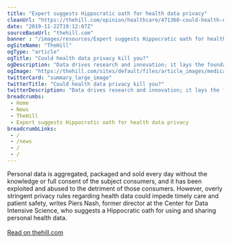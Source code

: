 ```yaml
--- 
title: "Expert suggests Hippocratic oath for health data privacy"
cleanUrl: "https://thehill.com/opinion/healthcare/471360-could-health-data-privacy-kill-you"
date: "2019-11-22T19:12:07Z"
sourceBaseUrl: "thehill.com"
banner : "/images/resources/Expert suggests Hippocratic oath for health data privacy.png"
ogSiteName: "TheHill"
ogType: "article"
ogTitle: "Could health data privacy kill you?"
ogDescription: "Data drives research and innovation; it lays the foundation for AI-assisted medicine."
ogImage: "https://thehill.com/sites/default/files/article_images/medicalrecords.jpg"
twitterCard: "summary_large_image"
twitterTitle: "Could health data privacy kill you?"
twitterDescription: "Data drives research and innovation; it lays the foundation for AI-assisted medicine."
breadcrumbs:
 - Home
 - News
 - TheHill
 - Expert suggests Hippocratic oath for health data privacy
breadcrumbLinks:
 - / 
 - /news
 - /
 - / 
---
```

<p>Personal data is aggregated, packaged and sold every day without the knowledge or full consent of the subject consumers, and it has been exploited and abused to the detriment of those consumers. However, overly stringent privacy rules regarding health data could impede timely care and patient safety, writes Piers Nash, former director at the Center for Data Intensive Science, who suggests a Hippocratic oath for using and sharing personal health data.<br><br><a href="https://thehill.com/opinion/healthcare/471360-could-health-data-privacy-kill-you">Read on thehill.com</a></p>
